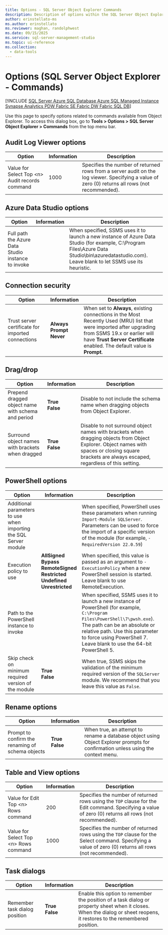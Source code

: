 ```yaml
---
title: Options - SQL Server Object Explorer Commands
description: Description of options within the SQL Server Object Explorer - Commands window.
author: erinstellato-ms
ms.author: erinstellato
ms.reviewer: maghan, randolphwest
ms.date: 09/15/2025
ms.service: sql-server-management-studio
ms.topic: ui-reference
ms.collection:
  - data-tools
---
```


# Options (SQL Server Object Explorer - Commands)

[!INCLUDE [SQL Server Azure SQL Database Azure SQL Managed Instance Synapse Analytics PDW Fabric SE Fabric DW Fabric SQL DB](../includes/applies-to-version/sql-asdb-asdbmi-asa-pdw-fabricse-fabricdw-fabricsqldb.md)]

Use this page to specify options related to commands available from Object Explorer. To access this dialog box, go to **Tools > Options > SQL Server Object Explorer > Commands** from the top menu bar.

## Audit Log Viewer options

| Option | Information | Description |
| --- | --- | --- |
| Value for Select Top \<n> Audit records command | 1000 | Specifies the number of returned rows from a server audit on the log viewer. Specifying a value of zero (0) returns all rows (not recommended). |

## Azure Data Studio options

| Option | Information | Description |
| --- | --- | --- |
| Full path the Azure Data Studio instance to invoke | | When specified, SSMS uses it to launch a new instance of Azure Data Studio (for example, C:\Program Files\Azure Data Studio\bin\azuredatastudio.com). Leave blank to let SSMS use its heuristic. |

## Connection security

| Option | Information | Description |
| --- | --- | --- |
| Trust server certificate for imported connections | **Always**<br />**Prompt**<br />**Never** | When set to **Always**, existing connections in the Most Recently Used (MRU) list that were imported after upgrading from SSMS 19.x or earlier will have **Trust Server Certificate** enabled. The default value is **Prompt**. |

## Drag/drop

| Option | Information | Description |
| --- | --- | --- |
| Prepend dragged object name with schema and period | **True**<br />**False** | Disable to not include the schema name when dragging objects from Object Explorer. |
| Surround object names with brackets when dragged | **True**<br />**False** | Disable to not surround object names with brackets when dragging objects from Object Explorer. Object names with spaces or closing square brackets are always escaped, regardless of this setting. |

## PowerShell options

| Option | Information | Description |
| --- | --- | --- |
| Additional parameters to use when importing the SQL Server module | | When specified, PowerShell uses these parameters when running `Import-Module SQLServer`. Parameters can be used to force the import of a specific version of the module (for example, `-RequiredVersion 22.0.59`) |
| Execution policy to use | **AllSigned**<br />**Bypass**<br />**RemoteSigned**<br />**Restricted**<br />**Undefined**<br />**Unrestricted** | When specified, this value is passed as an argument to `-ExecutionPolicy` when a new PowerShell session is started. Leave blank to use RemoteExecution. |
| Path to the PowerShell instance to invoke | | When specified, SSMS uses it to launch a new instance of PowerShell (for example, `C:\Program Files\PowerShell\7\pwsh.exe`). The path can be an absolute or relative path. Use this parameter to force using PowerShell 7. Leave blank to use the 64-bit PowerShell 5. |
| Skip check on minimum required version of the module | **True**<br />**False** | When true, SSMS skips the validation of the minimum required version of the `SQLServer` module. We recommend that you leave this value as `False`. |

## Rename options

| Option | Information | Description |
| --- | --- | --- |
| Prompt to confirm the renaming of schema objects | **True**<br />**False** | When true, an attempt to rename a database object using Object Explorer prompts for confirmation unless using the context menu. |

## Table and View options

| Option | Information | Description |
| --- | --- | --- |
| Value for Edit Top \<n> Rows command | 200 | Specifies the number of returned rows using the `TOP` clause for the Edit command. Specifying a value of zero (0) returns all rows (not recommended). |
| Value for Select Top \<n> Rows command | 1000 | Specifies the number of returned rows using the `TOP` clause for the Select command. Specifying a value of zero (0) returns all rows (not recommended). |

## Task dialogs

| Option | Information | Description |
| --- | --- | --- |
| Remember task dialog position | **True**<br />**False** | Enable this option to remember the position of a task dialog or property sheet when it closes. When the dialog or sheet reopens, it restores to the remembered position. |
